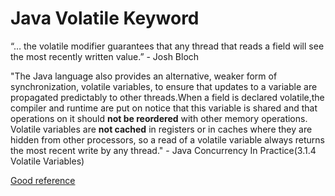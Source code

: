 # Java Volatile Keyword
“… the volatile modifier guarantees that any thread that reads a field will 
see the most recently written value.” - Josh Bloch

"The Java language also provides an alternative, weaker form of synchronization, 
volatile variables, to ensure that updates to a variable are propagated 
predictably to other threads.When a field is declared volatile,the compiler 
and runtime are put on notice that this variable is shared and that operations 
on it should **not be reordered** with other memory operations. 
Volatile variables are **not cached** in registers or in caches where they are 
hidden from other processors, so a read of a volatile variable always returns 
the most recent write by any thread." - Java Concurrency In Practice(3.1.4 Volatile Variables)

[Good reference](http://tutorials.jenkov.com/java-concurrency/volatile.html)
